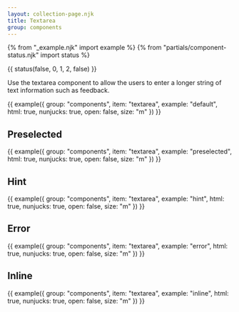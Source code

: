 ```yaml
---
layout: collection-page.njk
title: Textarea
group: components
---
```


{% from "_example.njk" import example %}
{% from "partials/component-status.njk" import status %}

{{ status(false, 0, 1, 2, false) }}

Use the textarea component to allow the users to enter a longer string of text information such as feedback.

{{ example({ group: "components", item: "textarea", example: "default", html: true, nunjucks: true, open: false, size: "m" }) }}

## Preselected

{{ example({ group: "components", item: "textarea", example: "preselected", html: true, nunjucks: true, open: false, size: "m" }) }}

## Hint

{{ example({ group: "components", item: "textarea", example: "hint", html: true, nunjucks: true, open: false, size: "m" }) }}

## Error

{{ example({ group: "components", item: "textarea", example: "error", html: true, nunjucks: true, open: false, size: "m" }) }}

## Inline

{{ example({ group: "components", item: "textarea", example: "inline", html: true, nunjucks: true, open: false, size: "m" }) }}
